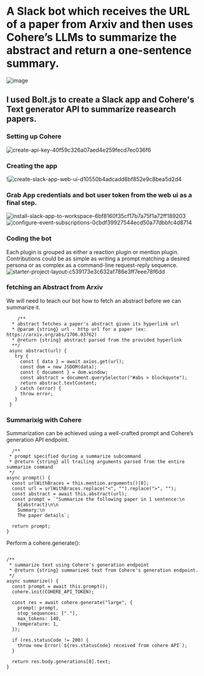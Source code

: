 
# A Slack bot which receives the URL of a paper from Arxiv and then uses Cohere’s LLMs to summarize the abstract and return a one-sentence summary.
![image](https://user-images.githubusercontent.com/63557848/167219007-156db099-9ab3-4bd3-942e-3df1558b3b03.png)

## I used Bolt.js to create a Slack app and Cohere's Text generator API to summarize reasearch papers.

### Setting up Cohere
![create-api-key-40f59c326a07aed4e259fecd7ec036f6](https://user-images.githubusercontent.com/63557848/167220054-f7de55c8-fe02-4c4d-ac30-8be049df72d1.gif)

### Creating the app 
!![create-slack-app-web-ui-d10550b4adcadd8bf852e9c8bea5d2d4](https://user-images.githubusercontent.com/63557848/167220073-a006bc11-291c-412e-8945-d943d94b3082.gif)

### Grab App credentials and bot user token from the web ui as a final step.
![install-slack-app-to-workspace-6bf8160f35cf17b7a75f1a72ff189203](https://user-images.githubusercontent.com/63557848/167220142-ad02e580-c96e-4a7b-9536-c8a5c4c29d9a.gif)
![configure-event-subscriptions-0cbdf39927544ecd50a77dbbfc4d8714](https://user-images.githubusercontent.com/63557848/167220173-041d8fae-0bc9-4bd1-8a40-d5bce87340b7.gif)

### Coding the bot
Each plugin is grouped as either a reaction plugin or mention plugin. Contributions could be as simple as writing a prompt matching a desired persona or as complex as a command-line request-reply sequence.
![starter-project-layout-c539173e3c632af786e3ff7eee78f6dd](https://user-images.githubusercontent.com/63557848/167220223-03dc9df9-71f6-4391-b769-d6b7ead7e45d.gif)

### fetching an Abstract from Arxiv
We will need to teach our bot how to fetch an abstract before we can summarize it.

 ```
     /**
   * abstract fetches a paper's abstract given its hyperlink url
   * @param {string} url - http url for a paper (ex: https://arxiv.org/abs/1706.03762)
   * @return {string} abstract parsed from the provided hyperlink
   **/
  async abstract(url) {
    try {
      const { data } = await axios.get(url);
      const dom = new JSDOM(data);
      const { document } = dom.window;
      const abstract = document.querySelector("#abs > blockquote");
      return abstract.textContent;
    } catch (error) {
      throw error;
    }
  }
  ```
  
  ### Summarixig with Cohere
  Summarization can be achieved using a well-crafted prompt and Cohere’s generation API endpoint.
  ```
    /**
   * prompt specified during a summarize subcommand
   * @return {string} all trailing arguments parsed from the entire summarize command
   */
  async prompt() {
    const urlWithBraces = this.mention.arguments()[0];
    const url = urlWithBraces.replace("<", "").replace(">", "");
    const abstract = await this.abstract(url);
    const prompt = `"Summarize the following paper in 1 sentence:\n
      ${abstract}\n\n
      Summary:\n
      The paper details`;

    return prompt;
  }
  ```
  
  Perform a cohere.generate():
  ```

  /**
   * summarize text using Cohere's generation endpoint
   * @return {string} summarized text from Cohere's generation endpoint.
   */
  async summarize() {
    const prompt = await this.prompt();
    cohere.init(COHERE_API_TOKEN);

    const res = await cohere.generate("large", {
      prompt: prompt,
      stop_sequences: ["."],
      max_tokens: 140,
      temperature: 1,
    });

    if (res.statusCode != 200) {
      throw new Error(`${res.statusCode} received from cohere API`);
    }

    return res.body.generations[0].text;
  }
  ```
  
